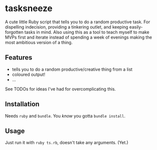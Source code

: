 # tasksneeze

A cute little Ruby script that tells you to do a random productive task. For dispelling indecision, providing a tinkering outlet, and keeping easily-forgotten tasks in mind. Also using this as a tool to teach myself to make MVPs first and iterate instead of spending a week of evenings making the most ambitious version of a thing.

## Features

- tells you to do a random productive/creative thing from a list
- coloured output!
- ...

See TODOs for ideas I've had for overcomplicating this.

## Installation

Needs `ruby` and `bundle`.
You *know* you gotta `bundle install`.

## Usage

Just run it with `ruby ts.rb`, doesn't take any arguments. (Yet.)